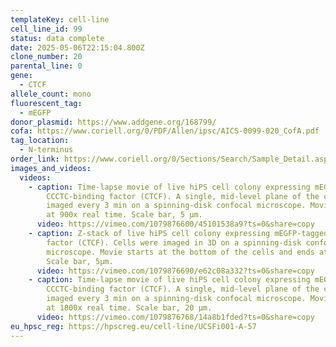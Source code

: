 ```yaml
---
templateKey: cell-line
cell_line_id: 99
status: data complete
date: 2025-05-06T22:15:04.800Z
clone_number: 20
parental_line: 0
gene:
  - CTCF
allele_count: mono
fluorescent_tag:
  - mEGFP
donor_plasmid: https://www.addgene.org/168799/
cofa: https://www.coriell.org/0/PDF/Allen/ipsc/AICS-0099-020_CofA.pdf
tag_location:
  - N-terminus
order_link: https://www.coriell.org/0/Sections/Search/Sample_Detail.aspx?Ref=AICS-0099-020&PgId=166
images_and_videos:
  videos:
    - caption: Time-lapse movie of live hiPS cell colony expressing mEGFP-tagged
        CCCTC-binding factor (CTCF). A single, mid-level plane of the cells was
        imaged every 3 min on a spinning-disk confocal microscope. Movie plays
        at 900x real time. Scale bar, 5 µm.
      video: https://vimeo.com/1079876600/45101538a9?ts=0&share=copy
    - caption: Z-stack of live hiPS cell colony expressing mEGFP-tagged CCCTC-binding
        factor (CTCF). Cells were imaged in 3D on a spinning-disk confocal
        microscope. Movie starts at the bottom of the cells and ends at the top.
        Scale bar, 5µm.
      video: https://vimeo.com/1079876690/e62c08a332?ts=0&share=copy
    - caption: Time-lapse movie of live hiPS cell colony expressing mEGFP-tagged
        CCCTC-binding factor (CTCF). A single, mid-level plane of the cells was
        imaged every 3 min on a spinning-disk confocal microscope. Movie plays
        at 1800x real time. Scale bar, 20 µm.
      video: https://vimeo.com/1079876768/14a8b1fded?ts=0&share=copy
eu_hpsc_reg: https://hpscreg.eu/cell-line/UCSFi001-A-57
---
```

